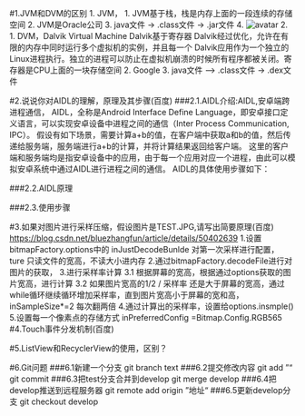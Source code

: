#1.JVM和DVM的区别
	1.	JVM，
		1.	JVM基于栈，栈是内存上面的一段连续的存储空间
		2.	JVM是Oracle公司
		3.	java文件 -> .class文件 -> .jar文件
		4.	![avatar](https://img-blog.csdn.net/20161104122858683?watermark/2/text/aHR0cDovL2Jsb2cuY3Nkbi5uZXQv/font/5a6L5L2T/fontsize/400/fill/I0JBQkFCMA==/dissolve/70/gravity/Center)
	2.	
		1.	DVM，Dalvik Virtual Machine  Dalvik基于寄存器 Dalvik经过优化，允许在有限的内存中同时运行多个虚拟机的实例，并且每一个 Dalvik应用作为一个独立的Linux进程执行。独立的进程可以防止在虚拟机崩溃的时候所有程序都被关闭。寄存器是CPU上面的一块存储空间
		2.	Google
		3.	java文件 –> .class文件 -> .dex文件


#2.说说你对AIDL的理解，原理及其步骤(百度)
###2.1.AIDL介绍:AIDL,安卓端跨进程通信，
	AIDL，全称是Android Interface Define Language，即安卓接口定义语言，可以实现安卓设备中进程之间的通信（Inter Process Communication, IPC）。
	假设有如下场景，需要计算a+b的值，在客户端中获取a和b的值，然后传递给服务端，服务端进行a+b的计算，并将计算结果返回给客户端。
	这里的客户端和服务端均是指安卓设备中的应用，由于每一个应用对应一个进程，由此可以模拟安卓系统中通过AIDL进行进程之间的通信。
	AIDL的具体使用步骤如下：

###2.2.AIDL原理

###2.3.使用步骤

#3.如果对图片进行采样压缩，假设图片是TEST.JPG,请写出简要原理(百度)
	https://blog.csdn.net/bluezhangfun/article/details/50402639
	1.设置bitmapFactory.options中的 inJustDecodeBunlde 对第一次采样进行配置， ture 只读文件的宽高，不读大小进内存
	2.通过bitmapFactory.decodeFile进行对图片的获取，
	3.进行采样率计算
	3.1 根据屏幕的宽高，根据通过options获取的图片宽高，进行计算
	3.2 如果图片宽高的1/2 / 采样率 还是大于屏幕的宽高，通过while循环继续循环增加采样率，直到图片宽高小于屏幕的宽和高，inSampleSize*=2 每次翻两倍
	4.通过计算出的采样率，设置给options.insmple()
	5.设置每一个像素点的存储方式 inPreferredConfig =Bitmap.Config.RGB565
#4.Touch事件分发机制(百度)

#5.ListView和RecyclerView的使用，区别？

#6.Git问题
###6.1新建一个分支
	git branch text
###6.2提交修改内容
	git add ”“
	git commit
###6.3把test分支合并到develop 
	git merge develop
###6.4把develop推送到远程服务器
	git remote add origin ”地址“
###6.5更新develop分支
	git checkout develop
	


